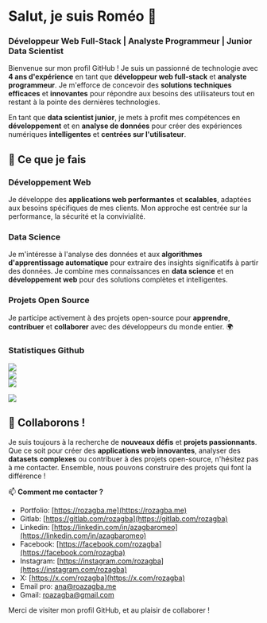 # Salut, je suis Roméo 👋

### Développeur Web Full-Stack | Analyste Programmeur | Junior Data Scientist

Bienvenue sur mon profil GitHub ! Je suis un passionné de technologie avec **4 ans d'expérience** en tant que **développeur web full-stack** et **analyste programmeur**. Je m'efforce de concevoir des **solutions techniques efficaces** et **innovantes** pour répondre aux besoins des utilisateurs tout en restant à la pointe des dernières technologies.

En tant que **data scientist junior**, je mets à profit mes compétences en **développement** et en **analyse de données** pour créer des expériences numériques **intelligentes** et **centrées sur l'utilisateur**.

## 🌟 Ce que je fais

### Développement Web
Je développe des **applications web performantes** et **scalables**, adaptées aux besoins spécifiques de mes clients. Mon approche est centrée sur la performance, la sécurité et la convivialité.

### Data Science
Je m'intéresse à l'analyse des données et aux **algorithmes d'apprentissage automatique** pour extraire des insights significatifs à partir des données. Je combine mes connaissances en **data science** et en **développement web** pour des solutions complètes et intelligentes.

### Projets Open Source
Je participe activement à des projets open-source pour **apprendre**, **contribuer** et **collaborer** avec des développeurs du monde entier. 🌍

### Statistiques Github
![](https://github-readme-stats.vercel.app/api?username=roazagba&theme=dark&hide_border=false&include_all_commits=true&count_private=false)<br/>
![](https://github-readme-streak-stats.herokuapp.com/?user=roazagba&theme=dark&hide_border=false)<br/>
![](https://github-readme-stats.vercel.app/api/top-langs/?username=roazagba&theme=dark&hide_border=false&include_all_commits=true&count_private=false&layout=compact)

[![](https://visitcount.itsvg.in/api?id=roazagba&icon=0&color=0)](https://visitcount.itsvg.in)

## 💬 Collaborons !

Je suis toujours à la recherche de **nouveaux défis** et **projets passionnants**. Que ce soit pour créer des **applications web innovantes**, analyser des **datasets complexes** ou contribuer à des projets open-source, n'hésitez pas à me contacter. Ensemble, nous pouvons construire des projets qui font la différence !

📫 **Comment me contacter ?**
- Portfolio: [https://rozagba.me](https://rozagba.me)
- Gitlab: [https://gitlab.com/rozagba](https://gitlab.com/rozagba)
- Linkedin: [https://linkedin.com/in/azagbaromeo](https://linkedin.com/in/azagbaromeo)
- Facebook: [https://facebook.com/rozagba](https://facebook.com/rozagba)
- Instagram: [https://instagram.com/rozagba](https://instagram.com/rozagba)
- X: [https://x.com/rozagba](https://x.com/rozagba)
- Email pro: [ana@roazagba.me](mailto:ana@roazagba.me)
- Gmail: [roazagba@gmail.com](mailto:roazagba@gmail.com)

Merci de visiter mon profil GitHub, et au plaisir de collaborer !
